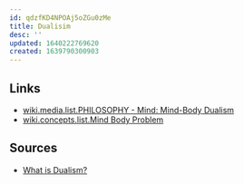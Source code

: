 ```yaml
---
id: qdzfKD4NPOAj5oZGu0zMe
title: Dualisim
desc: ''
updated: 1640222769620
created: 1639790300903
---
```


## Links

* [wiki.media.list.PHILOSOPHY - Mind: Mind-Body Dualism](../../../Media/List/PHILOSOPHY%20-%20Mind:%20Mind-Body%20Dualism.md)
* [wiki.concepts.list.Mind Body Problem](Mind%20Body%20Problem.md)

## Sources

* [What is Dualism?](https://slife.org/dualism/)
